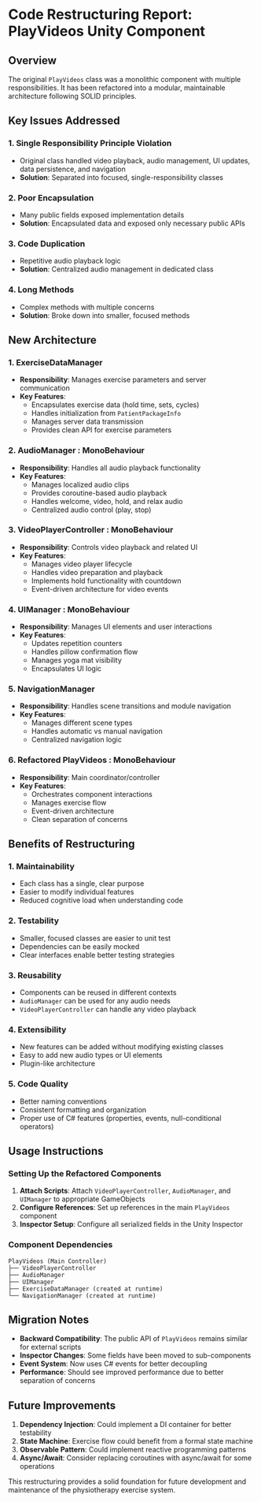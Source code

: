 # Code Restructuring Report: PlayVideos Unity Component

## Overview
The original `PlayVideos` class was a monolithic component with multiple responsibilities. It has been refactored into a modular, maintainable architecture following SOLID principles.

## Key Issues Addressed

### 1. **Single Responsibility Principle Violation**
- Original class handled video playback, audio management, UI updates, data persistence, and navigation
- **Solution**: Separated into focused, single-responsibility classes

### 2. **Poor Encapsulation**
- Many public fields exposed implementation details
- **Solution**: Encapsulated data and exposed only necessary public APIs

### 3. **Code Duplication**
- Repetitive audio playback logic
- **Solution**: Centralized audio management in dedicated class

### 4. **Long Methods**
- Complex methods with multiple concerns
- **Solution**: Broke down into smaller, focused methods

## New Architecture

### 1. **ExerciseDataManager**
- **Responsibility**: Manages exercise parameters and server communication
- **Key Features**:
  - Encapsulates exercise data (hold time, sets, cycles)
  - Handles initialization from `PatientPackageInfo`
  - Manages server data transmission
  - Provides clean API for exercise parameters

### 2. **AudioManager : MonoBehaviour**
- **Responsibility**: Handles all audio playback functionality
- **Key Features**:
  - Manages localized audio clips
  - Provides coroutine-based audio playback
  - Handles welcome, video, hold, and relax audio
  - Centralized audio control (play, stop)

### 3. **VideoPlayerController : MonoBehaviour**
- **Responsibility**: Controls video playback and related UI
- **Key Features**:
  - Manages video player lifecycle
  - Handles video preparation and playback
  - Implements hold functionality with countdown
  - Event-driven architecture for video events

### 4. **UIManager : MonoBehaviour**
- **Responsibility**: Manages UI elements and user interactions
- **Key Features**:
  - Updates repetition counters
  - Handles pillow confirmation flow
  - Manages yoga mat visibility
  - Encapsulates UI logic

### 5. **NavigationManager**
- **Responsibility**: Handles scene transitions and module navigation
- **Key Features**:
  - Manages different scene types
  - Handles automatic vs manual navigation
  - Centralized navigation logic

### 6. **Refactored PlayVideos : MonoBehaviour**
- **Responsibility**: Main coordinator/controller
- **Key Features**:
  - Orchestrates component interactions
  - Manages exercise flow
  - Event-driven architecture
  - Clean separation of concerns

## Benefits of Restructuring

### 1. **Maintainability**
- Each class has a single, clear purpose
- Easier to modify individual features
- Reduced cognitive load when understanding code

### 2. **Testability**
- Smaller, focused classes are easier to unit test
- Dependencies can be easily mocked
- Clear interfaces enable better testing strategies

### 3. **Reusability**
- Components can be reused in different contexts
- `AudioManager` can be used for any audio needs
- `VideoPlayerController` can handle any video playback

### 4. **Extensibility**
- New features can be added without modifying existing classes
- Easy to add new audio types or UI elements
- Plugin-like architecture

### 5. **Code Quality**
- Better naming conventions
- Consistent formatting and organization
- Proper use of C# features (properties, events, null-conditional operators)

## Usage Instructions

### Setting Up the Refactored Components

1. **Attach Scripts**: Attach `VideoPlayerController`, `AudioManager`, and `UIManager` to appropriate GameObjects
2. **Configure References**: Set up references in the main `PlayVideos` component
3. **Inspector Setup**: Configure all serialized fields in the Unity Inspector

### Component Dependencies

```
PlayVideos (Main Controller)
├── VideoPlayerController
├── AudioManager  
├── UIManager
├── ExerciseDataManager (created at runtime)
└── NavigationManager (created at runtime)
```

## Migration Notes

- **Backward Compatibility**: The public API of `PlayVideos` remains similar for external scripts
- **Inspector Changes**: Some fields have been moved to sub-components
- **Event System**: Now uses C# events for better decoupling
- **Performance**: Should see improved performance due to better separation of concerns

## Future Improvements

1. **Dependency Injection**: Could implement a DI container for better testability
2. **State Machine**: Exercise flow could benefit from a formal state machine
3. **Observable Pattern**: Could implement reactive programming patterns
4. **Async/Await**: Consider replacing coroutines with async/await for some operations

This restructuring provides a solid foundation for future development and maintenance of the physiotherapy exercise system.